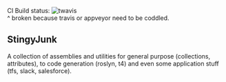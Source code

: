 CI Build status: ![twavis](https://travis-ci.org/StingyJack/StingyJunk.svg?branch=master)  
^ broken because travis or appveyor need to be coddled.


## StingyJunk
A collection of assemblies and utilities for general purpose (collections, attributes), to code generation (roslyn, t4) and even some application stuff (tfs, slack, salesforce).

